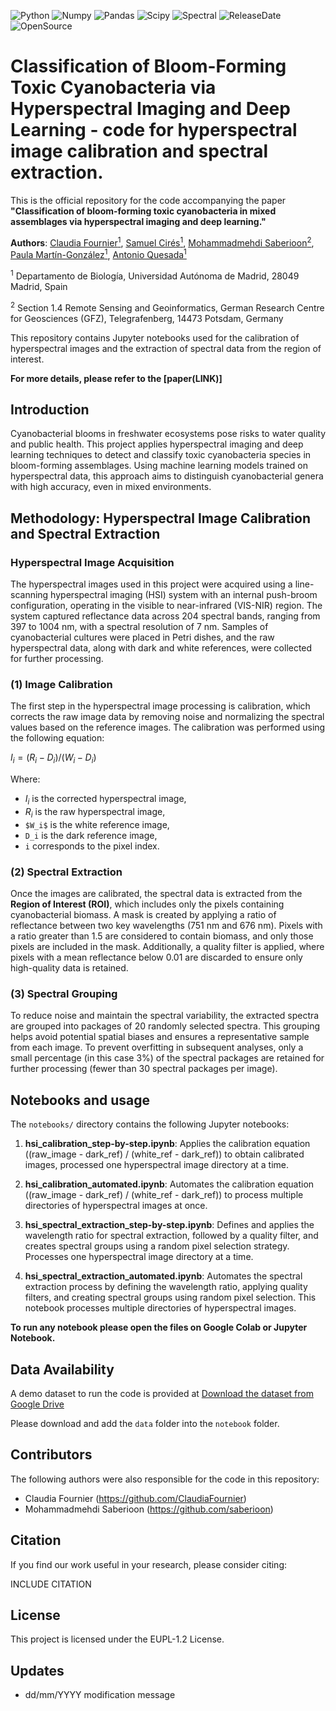 ![Python](https://img.shields.io/badge/python-v3.8-blue)
![Numpy](https://img.shields.io/badge/numpy-v1.20.2-brightgreen)
![Pandas](https://img.shields.io/badge/pandas-v1.4.2-orange)
![Scipy](https://img.shields.io/badge/scipy-v1.6.3-blueviolet)
![Spectral](https://img.shields.io/badge/spectral-v0.22.2-yellowgreen)
![ReleaseDate](https://img.shields.io/badge/release%20date-oct%202024-red)
![OpenSource](https://img.shields.io/badge/OpenSource-Yes!-6f42c1)

# Classification of Bloom-Forming Toxic Cyanobacteria via Hyperspectral Imaging and Deep Learning - code for hyperspectral image calibration and spectral extraction.

This is the official repository for the code accompanying the paper **"Classification of bloom-forming toxic cyanobacteria in mixed assemblages via hyperspectral imaging and deep learning."**

**Authors**: [Claudia Fournier<sup>1</sup>](https://www.linkedin.com/in/claudia-fournier/), 
[Samuel Cirés<sup>1</sup>](https://uam.es/Ciencias/Samuel-Cir%C3%A9s-G%C3%B3mez/1446778837268.htm?language=es&pid=1446767912028&s%20G?mez,%20Samuel), 
[Mohammadmehdi Saberioon<sup>2</sup>](https://www.gfz-potsdam.de/staff/mohammadmehdi.saberioon/sec14),
[Paula Martín-González<sup>1</sup>](https://www.linkedin.com/in/paula-mart%C3%ADn-gonz%C3%A1lez215/),
[Antonio Quesada<sup>1</sup>](https://uam.es/Ciencias/Antonio-Quesada-del-Corral/1446747451944.htm?language=es&pid=1446767912028&%20Antonio) <br />

<sup>1</sup> Departamento de Biología, Universidad Autónoma de Madrid, 28049 Madrid, Spain

<sup>2</sup> Section 1.4 Remote Sensing and Geoinformatics, German Research Centre for Geosciences (GFZ), Telegrafenberg, 14473 Potsdam, Germany

This repository contains Jupyter notebooks used for the calibration of hyperspectral images and the extraction of spectral data from the region of interest.

**For more details, please refer to the [paper(LINK)]** 


## Introduction

Cyanobacterial blooms in freshwater ecosystems pose risks to water quality and public health. This project applies hyperspectral imaging and deep learning techniques to detect and classify toxic cyanobacteria species in bloom-forming assemblages. Using machine learning models trained on hyperspectral data, this approach aims to distinguish cyanobacterial genera with high accuracy, even in mixed environments.

## Methodology: Hyperspectral Image Calibration and Spectral Extraction

### Hyperspectral Image Acquisition

The hyperspectral images used in this project were acquired using a line-scanning hyperspectral imaging (HSI) system with an internal push-broom configuration, operating in the visible to near-infrared (VIS-NIR) region. The system captured reflectance data across 204 spectral bands, ranging from 397 to 1004 nm, with a spectral resolution of 7 nm. Samples of cyanobacterial cultures were placed in Petri dishes, and the raw hyperspectral data, along with dark and white references, were collected for further processing.

### (1) Image Calibration

The first step in the hyperspectral image processing is calibration, which corrects the raw image data by removing noise and normalizing the spectral values based on the reference images. The calibration was performed using the following equation:

$I_i = (R_i - D_i) / (W_i - D_i)$

Where:
- $`I_i`$ is the corrected hyperspectral image,
- $`R_i`$ is the raw hyperspectral image,
- `$W_i$` is the white reference image,
- `D_i` is the dark reference image,
- `i` corresponds to the pixel index.

### (2) Spectral Extraction

Once the images are calibrated, the spectral data is extracted from the **Region of Interest (ROI)**, which includes only the pixels containing cyanobacterial biomass. A mask is created by applying a ratio of reflectance between two key wavelengths (751 nm and 676 nm). Pixels with a ratio greater than 1.5 are considered to contain biomass, and only those pixels are included in the mask. Additionally, a quality filter is applied, where pixels with a mean reflectance below 0.01 are discarded to ensure only high-quality data is retained.

### (3) Spectral Grouping

To reduce noise and maintain the spectral variability, the extracted spectra are grouped into packages of 20 randomly selected spectra. This grouping helps avoid potential spatial biases and ensures a representative sample from each image. To prevent overfitting in subsequent analyses, only a small percentage (in this case 3%) of the spectral packages are retained for further processing (fewer than 30 spectral packages per image).


## Notebooks and usage

The `notebooks/` directory contains the following Jupyter notebooks:

1. **hsi_calibration_step-by-step.ipynb**: Applies the calibration equation ((raw_image - dark_ref) / (white_ref - dark_ref)) to obtain calibrated images, processed one hyperspectral image directory at a time.

2. **hsi_calibration_automated.ipynb**: Automates the calibration equation ((raw_image - dark_ref) / (white_ref - dark_ref)) to process multiple directories of hyperspectral images at once.

3. **hsi_spectral_extraction_step-by-step.ipynb**: Defines and applies the wavelength ratio for spectral extraction, followed by a quality filter, and creates spectral groups using a random pixel selection strategy. Processes one hyperspectral image directory at a time.

4. **hsi_spectral_extraction_automated.ipynb**: Automates the spectral extraction process by defining the wavelength ratio, applying quality filters, and creating spectral groups using random pixel selection. This notebook processes multiple directories of hyperspectral images.

**To run any notebook please open the files on Google Colab or Jupyter Notebook.**


## Data Availability

A demo dataset to run the code is provided at [Download the dataset from Google Drive](https://drive.google.com/drive/folders/1U7D0wilTyeWWNS8UFReOImpUR5D1l3zS?usp=drive_link)

Please download and add the `data` folder into the `notebook` folder.


## Contributors

The following authors were also responsible for the code in this repository:
- Claudia Fournier (https://github.com/ClaudiaFournier)
- Mohammadmehdi Saberioon (https://github.com/saberioon)


## Citation

If you find our work useful in your research, please consider citing:

INCLUDE CITATION


## License

This project is licensed under the EUPL-1.2 License.


## Updates

* dd/mm/YYYY modification message
